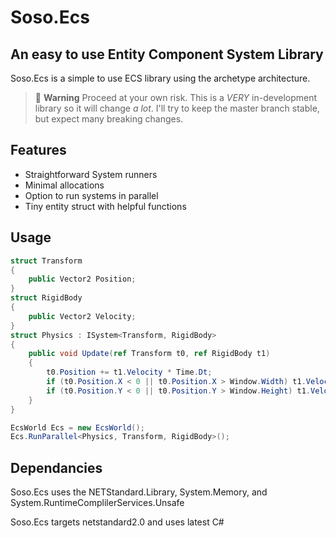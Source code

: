 # Soso.Ecs
## An easy to use Entity Component System Library

Soso.Ecs is a simple to use ECS library using the archetype architecture.

> 🚧 **Warning** Proceed at your own risk. This is a _VERY_ in-development library so it will change _a lot_. I'll try to keep the master branch stable, but expect many breaking changes.

## Features

- Straightforward System runners
- Minimal allocations
- Option to run systems in parallel
- Tiny entity struct with helpful functions

## Usage

```cs
struct Transform
{
	public Vector2 Position;
}
struct RigidBody
{
	public Vector2 Velocity;
}
struct Physics : ISystem<Transform, RigidBody>
{
	public void Update(ref Transform t0, ref RigidBody t1)
	{
		t0.Position += t1.Velocity * Time.Dt;
		if (t0.Position.X < 0 || t0.Position.X > Window.Width) t1.Velocity.X *= -1;
		if (t0.Position.Y < 0 || t0.Position.Y > Window.Height) t1.Velocity.Y *= -1;
	}
}

EcsWorld Ecs = new EcsWorld();
Ecs.RunParallel<Physics, Transform, RigidBody>();
```

## Dependancies

Soso.Ecs uses the NETStandard.Library, System.Memory, and System.RuntimeComplilerServices.Unsafe

Soso.Ecs targets netstandard2.0 and uses latest C#
